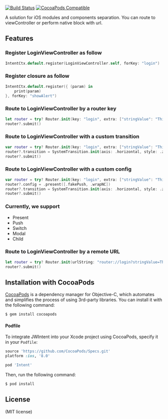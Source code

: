 [![Build Status](https://travis-ci.org/Jerry0523/Intent.svg?branch=master)](https://travis-ci.org/Jerry0523/Intent)
[![CocoaPods Compatible](https://img.shields.io/cocoapods/v/Intent.svg)](https://img.shields.io/cocoapods/v/Intent.svg)

A solution for iOS modules and components separation. You can route to viewController or perform native block with url.

Features
-------

### Register LoginViewController as follow

```swift
IntentCtx.default.register(LoginViewController.self, forKey: "login")

```

### Register closure as follow

```swift
IntentCtx.default.register({ (param) in
    print(param)
}, forKey: "showAlert")

```

### Route to LoginViewController by a router key

```swift
let router = try? Router.init(key: "login", extra: ["stringValue": "This message came from a router"])
router?.submit()

```

### Route to LoginViewController with a custom transition

```swift
var router = try? Router.init(key: "login", extra: ["stringValue": "This message came from a router"])
router?.transition = SystemTransition.init(axis: .horizontal, style: .zoom(factor: 0.8))
router?.submit()

```

### Route to LoginViewController with a custom config

```swift
var router = try? Router.init(key: "login", extra: ["stringValue": "This message came from a router"])
router?.config = .present([.fakePush, .wrapNC])
router?.transition = SystemTransition.init(axis: .horizontal, style: .zoom(factor: 0.8))
router?.submit()

```
### Currently, we support

- Present
- Push
- Switch
- Modal
- Child

### Route to LoginViewController by a remote URL

```swift
let router = try? Router.init(urlString: "router://login?stringValue=This message came from a url string")
router?.submit()

```

## Installation with CocoaPods

[CocoaPods](http://cocoapods.org) is a dependency manager for Objective-C, which automates and simplifies the process of using 3rd-party libraries. You can install it with the following command:

```bash
$ gem install cocoapods
```
#### Podfile

To integrate JWIntent into your Xcode project using CocoaPods, specify it in your `Podfile`:

```ruby
source 'https://github.com/CocoaPods/Specs.git'
platform :ios, '8.0'

pod 'Intent'
```

Then, run the following command:

```bash
$ pod install
```

License
-------
(MIT license)
